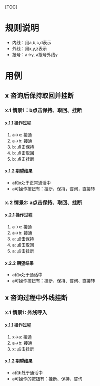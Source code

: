 [TOC]

# 规则说明
- 内线：用a,b,c,d表示
- 外线：用x,y,z表示
- 报号：a->y, a拨号外线y

# 用例

## x 咨询后保持取回并挂断

### x.1 情景1：b点击保持、取回、挂断

#### x.1.1 操作过程
1. a->x: 接通
2. a->b: 接通
3. b: 点击保持
4. b: 点击取回
5. b: 点击挂断

#### x.1.2 期望结果
- a和x处于正常通话中
- a可操作按钮有：挂断，保持，咨询，直接转

### x.2 情景2: a点击保持、取回、挂断

#### x.2.1 操作过程
1. a->x: 接通
2. a->b: 接通
3. a: 点击保持
4. a: 点击取回
5. a: 点击挂断

#### x.2.2 期望结果
- a和x处于通话中
- a可操作按钮有：挂断、保持、咨询、直接转

## x 咨询过程中外线挂断
### x.1 情景1: 外线呼入
#### x.1.1 操作过程
1. x->a: 接通
2. a->b: 接通
3. x: 点击挂断

#### x.1.2 期望结果
- a和b处于通话中
- a可操作的按钮有：挂断、保持、咨询




